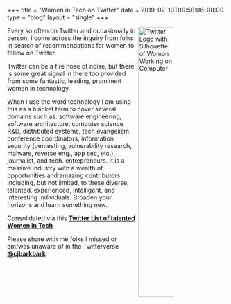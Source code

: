 +++
title = "Women in Tech on Twitter"
date = 2019-02-10T09:58:06-08:00
type = "blog"
layout = "single"
+++

<img src="/blog/twitter-woman-logo.png" align="right" alt="Twitter Logo with Silhouette of Womon Working on Computer" height="40%" width="40%" >

Every so often on Twitter and occasionally in person, I come across the inquiry from folks in search of recommendations for women
to follow on Twitter.

Twitter can be a fire hose of noise, but there is some great signal in there too provided from some
fantastic, leading, prominent women in technology.

When I use the word technology I am using this as a blanket term
to cover several domains such as: software engineering, software architecture, computer science R&D, distributed systems, tech
evangelism, conference coordinators, information security (pentesting, vulnerability research, malware, reverse eng., app
sec, etc.), journalist, and tech. entrepreneurs. It is a massive industry with a wealth of opportunities and amazing contributors including, but not limited, to these diverse, talented, experienced, intelligent, and interesting individuals.  Broaden your horizons and learn something new.

Consolidated via this **[Twitter List of talented Women in Tech](https://twitter.com/cjbarkbark/lists/women-in-tech)** 

Please share with me folks I missed or am/was unaware of in the Twitterverse
**[@cjbarkbark](https://twitter.com/cjbarkbark)**
